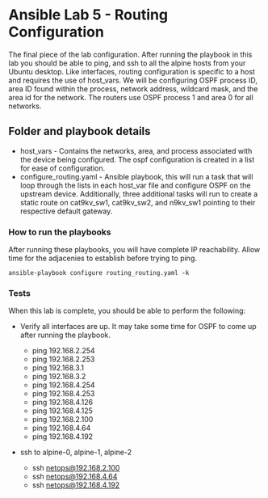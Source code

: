 # Ansible Lab 5 - Routing Configuration

The final piece of the lab configuration.  After running the playbook in this lab you should be able to ping, and ssh to all the alpine hosts from your Ubuntu desktop.  Like interfaces, routing configuration is specific to a host and requires the use of host_vars.  We will be configuring OSPF process ID, area ID found within the process, network address, wildcard mask, and the area id for the network.  The routers use OSPF process 1 and area 0 for all networks.

## Folder and playbook details

* host_vars - Contains the networks, area, and process associated with the device being configured.  The ospf configuration is created in a list for ease of configuration.
* configure_routing.yaml - Ansible playbook, this will run a task that will loop through the lists in each host_var file and configure OSPF on the upstream device.  Additionally, three additional tasks will run to create a static route on cat9kv_sw1, cat9kv_sw2, and n9kv_sw1 pointing to their respective default gateway.

### How to run the playbooks

After running these playbooks, you will have complete IP reachability.  Allow time for the adjacenies to establish before trying to ping.

```
ansible-playbook configure routing_routing.yaml -k
```

### Tests

When this lab is complete, you should be able to perform the following:

- Verify all interfaces are up.  It may take some time for OSPF to come up after running the playbook.

  - ping 192.168.2.254
  - ping 192.168.2.253
  - ping 192.168.3.1
  - ping 192.168.3.2
  - ping 192.168.4.254
  - ping 192.168.4.253
  - ping 192.168.4.126
  - ping 192.168.4.125
  - ping 192.168.2.100
  - ping 192.168.4.64
  - ping 192.168.4.192

- ssh to alpine-0, alpine-1, alpine-2

  - ssh netops@192.168.2.100
  - ssh netops@192.168.4.64
  - ssh netops@192.168.4.192